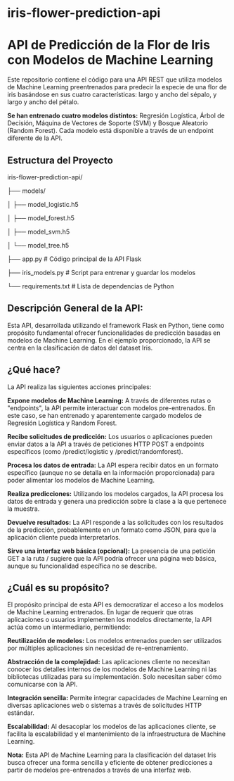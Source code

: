 # iris-flower-prediction-api

# API de Predicción de la Flor de Iris con Modelos de Machine Learning

Este repositorio contiene el código para una API REST que utiliza modelos de Machine Learning preentrenados para predecir la especie de una flor de iris basándose en sus cuatro características: largo y ancho del sépalo, y largo y ancho del pétalo.

**Se han entrenado cuatro modelos distintos:** Regresión Logística, Árbol de Decisión, Máquina de Vectores de Soporte (SVM) y Bosque Aleatorio (Random Forest). Cada modelo está disponible a través de un endpoint diferente de la API.

## Estructura del Proyecto
iris-flower-prediction-api/

├── models/

│   ├── model_logistic.h5

│   ├── model_forest.h5

│   ├── model_svm.h5

│   └── model_tree.h5

├── app.py          # Código principal de la API Flask

├── iris_models.py  # Script para entrenar y guardar los modelos

└── requirements.txt # Lista de dependencias de Python

## Descripción General de la API:

Esta API, desarrollada utilizando el framework Flask en Python, tiene como propósito fundamental ofrecer funcionalidades de predicción basadas en modelos de Machine Learning. En el ejemplo proporcionado, la API se centra en la clasificación de datos del dataset Iris.

## ¿Qué hace?

La API realiza las siguientes acciones principales:

**Expone modelos de Machine Learning:** A través de diferentes rutas o "endpoints", la API permite interactuar con modelos pre-entrenados. En este caso, se han entrenado y aparentemente cargado modelos de Regresión Logística y Random Forest.

**Recibe solicitudes de predicción:** Los usuarios o aplicaciones pueden enviar datos a la API a través de peticiones HTTP POST a endpoints específicos (como /predict/logistic y /predict/randomforest).

**Procesa los datos de entrada:** La API espera recibir datos en un formato específico (aunque no se detalla en la información proporcionada) para poder alimentar los modelos de Machine Learning.

**Realiza predicciones:** Utilizando los modelos cargados, la API procesa los datos de entrada y genera una predicción sobre la clase a la que pertenece la muestra.

**Devuelve resultados:** La API responde a las solicitudes con los resultados de la predicción, probablemente en un formato como JSON, para que la aplicación cliente pueda interpretarlos.

**Sirve una interfaz web básica (opcional):** La presencia de una petición GET a la ruta / sugiere que la API podría ofrecer una página web básica, aunque su funcionalidad específica no se describe.

## ¿Cuál es su propósito?

El propósito principal de esta API es democratizar el acceso a los modelos de Machine Learning entrenados. En lugar de requerir que otras aplicaciones o usuarios implementen los modelos directamente, la API actúa como un intermediario, permitiendo:

**Reutilización de modelos:** Los modelos entrenados pueden ser utilizados por múltiples aplicaciones sin necesidad de re-entrenamiento.

**Abstracción de la complejidad:** Las aplicaciones cliente no necesitan conocer los detalles internos de los modelos de Machine Learning ni las bibliotecas utilizadas para su implementación. Solo necesitan saber cómo comunicarse con la API.

**Integración sencilla:** Permite integrar capacidades de Machine Learning en diversas aplicaciones web o sistemas a través de solicitudes HTTP estándar.

**Escalabilidad:** Al desacoplar los modelos de las aplicaciones cliente, se facilita la escalabilidad y el mantenimiento de la infraestructura de Machine Learning.

**Nota:** Esta API de Machine Learning para la clasificación del dataset Iris busca ofrecer una forma sencilla y eficiente de obtener predicciones a partir de modelos pre-entrenados a través de una interfaz web.
